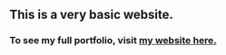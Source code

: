 ## This is a very basic website.

### To see my full portfolio, visit [my website here.](https://www.aliciazhao.me)
